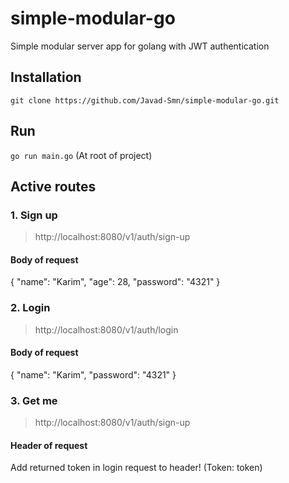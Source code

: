 # simple-modular-go
Simple modular server app for golang with JWT authentication

## Installation
```git clone https://github.com/Javad-Smn/simple-modular-go.git```

## Run
```go run main.go``` (At root of project)

## Active routes
### 1. Sign up
>http://localhost:8080/v1/auth/sign-up
#### Body of request
{
    "name": "Karim",
    "age": 28,
    "password": "4321"
}

### 2. Login
>http://localhost:8080/v1/auth/login
#### Body of request
{
    "name": "Karim",
    "password": "4321"
}

### 3. Get me
>http://localhost:8080/v1/auth/sign-up
#### Header of request
Add returned token in login request to header! (Token: token)
